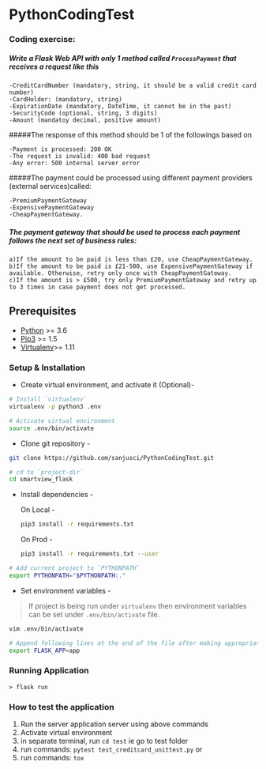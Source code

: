 # PythonCodingTest

### Coding exercise:

##### Write a Flask Web API with only 1 method called `ProcessPayment` that receives a request like this

    -CreditCardNumber (mandatory, string, it should be a valid credit card number)
    -CardHolder: (mandatory, string)
    -ExpirationDate (mandatory, DateTime, it cannot be in the past)
    -SecurityCode (optional, string, 3 digits)
    -Amount (mandatoy decimal, positive amount)
    

#####The response of this method should be 1 of the followings based on

    -Payment is processed: 200 OK
    -The request is invalid: 400 bad request
    -Any error: 500 internal server error
    
#####The payment could be processed using different payment providers (external services)called:

    -PremiumPaymentGateway
    -ExpensivePaymentGateway
    -CheapPaymentGateway.

##### The payment gateway that should be used to process each payment follows the next set of business rules:

    a)If the amount to be paid is less than £20, use CheapPaymentGateway.
    b)If the amount to be paid is £21-500, use ExpensivePaymentGateway if available. Otherwise, retry only once with CheapPaymentGateway.
    c)If the amount is > £500, try only PremiumPaymentGateway and retry up to 3 times in case payment does not get processed.
    

## Prerequisites

- [Python](https://www.python.org/downloads/) >= 3.6
- [Pip3](https://pypi.python.org/pypi/pip) >= 1.5
- [Virtualenv](https://virtualenv.pypa.io/en/stable/)>= 1.11

### Setup & Installation

- Create virtual environment, and activate it (Optional)-

```bash
# Install `virtualenv`
virtualenv -p python3 .env

# Activate virtual environment
source .env/bin/activate
```

- Clone git repository -

```bash
git clone https://github.com/sanjusci/PythonCodingTest.git

# cd to `project-dir`
cd smartview_flask
```

- Install dependencies -

    On Local -
    
    ```bash
    pip3 install -r requirements.txt
    ```
    On Prod - 
    
    ```bash
    pip3 install -r requirements.txt --user
    ```

```bash
# Add current project to `PYTHONPATH`
export PYTHONPATH="$PYTHONPATH:."
```

- Set environment variables -

> If project is being run under `virtualenv` then environment variables can be set under `.env/bin/activate` file.

```bash
vim .env/bin/activate

# Append following lines at the end of the file after making appropriate changes.
export FLASK_APP=app
```

### Running Application
```
> flask run

```
 
### How to test the application
 
   1. Run the server application server using above commands
   2. Activate virtual environment
   3. in separate terminal, run `cd test` ie go to test folder
   4. run commands: `pytest test_creditcard_unittest.py` or
   5. run commands: `tox`
   
